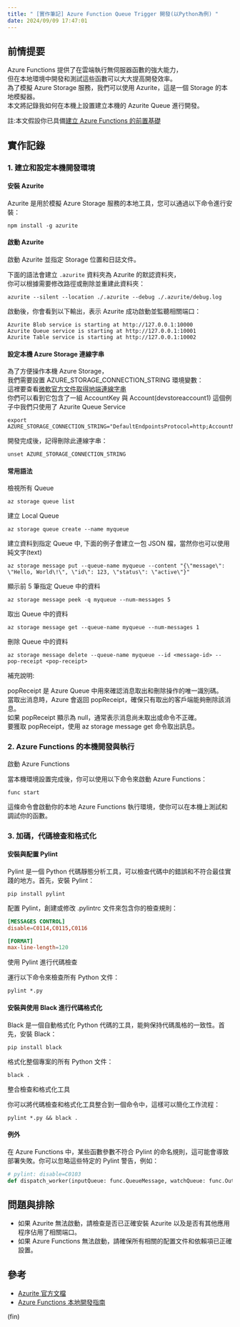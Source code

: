 ```yaml
---
title: " [實作筆記] Azure Function Queue Trigger 開發(以Python為例) "
date: 2024/09/09 17:47:01
---
```


## 前情提要

Azure Functions 提供了在雲端執行無伺服器函數的強大能力，  
但在本地環境中開發和測試這些函數可以大大提高開發效率。  
為了模擬 Azure Storage 服務，我們可以使用 Azurite，這是一個 Storage 的本地模擬器。  
本文將記錄我如何在本機上設置建立本機的 Azurite Queue 進行開發。

註:本文假設你已具備[建立 Azure Functions 的前置基礎](https://learn.microsoft.com/en-us/azure/azure-functions/create-first-function-azure-developer-cli?pivots=programming-language-python&tabs=linux%2Cget%2Cbash%2Cpowershell)

## 實作記錄

### 1. 建立和設定本機開發環境

#### 安裝 Azurite

Azurite 是用於模擬 Azure Storage 服務的本地工具，您可以通過以下命令進行安裝：

```terminal
npm install -g azurite
```

#### 啟動 Azurite

啟動 Azurite 並指定 Storage 位置和日誌文件。

下面的語法會建立 `.azurite` 資料夾為 Azurite 的默認資料夾，  
你可以根據需要修改路徑或刪除並重建此資料夾：

```terminal
azurite --silent --location ./.azurite --debug ./.azurite/debug.log
```

啟動後，你會看到以下輸出，表示 Azurite 成功啟動並監聽相關端口：

```terminal
Azurite Blob service is starting at http://127.0.0.1:10000
Azurite Queue service is starting at http://127.0.0.1:10001
Azurite Table service is starting at http://127.0.0.1:10002
```

#### 設定本機 Azure Storage 連線字串

為了方便操作本機 Azure Storage，  
我們需要設置 AZURE_STORAGE_CONNECTION_STRING 環境變數：  
這裡要查看[微軟官方文件取得地端連線字串](https://learn.microsoft.com/en-us/azure/storage/common/storage-use-azurite?tabs=visual-studio%2Cblob-storage#connect-to-azurite-with-sdks-and-tools)  
你們可以看到它包含了一組 AccountKey 與 Account(devstoreaccount1)
這個例子中我們只使用了 Azurite Queue Service  

```terminal
export AZURE_STORAGE_CONNECTION_STRING="DefaultEndpointsProtocol=http;AccountName=devstoreaccount1;AccountKey=Eby8vdM02xNOcqFlqUwJPLlmEtlCDXJ1OUzFT50uSRZ6IFsuFq2UVErCz4I6tq/K1SZFPTOtr/KBHBeksoGMGw==;QueueEndpoint=http://127.0.0.1:10001/devstoreaccount1;"
```

開發完成後，記得刪除此連線字串：

```terminal
unset AZURE_STORAGE_CONNECTION_STRING
```

#### 常用語法

檢視所有 Queue

```terminal
az storage queue list
```

建立 Local Queue

```terminal
az storage queue create --name myqueue
```

建立資料到指定 Queue 中, 下面的例子會建立一包 JSON 檔，當然你也可以使用純文字(text)

```terminal
az storage message put --queue-name myqueue --content "{\"message\": \"Hello, World\!\", \"id\": 123, \"status\": \"active\"}"
```

顯示前 5 筆指定 Queue 中的資料

```terminal
az storage message peek -q myqueue --num-messages 5
```

取出 Queue 中的資料

```terminal
az storage message get --queue-name myqueue --num-messages 1
```

刪除 Queue 中的資料

```terminal
az storage message delete --queue-name myqueue --id <message-id> --pop-receipt <pop-receipt>
```

補充說明:

popReceipt 是 Azure Queue 中用來確認消息取出和刪除操作的唯一識別碼。  
當取出消息時，Azure 會返回 popReceipt，確保只有取出的客戶端能夠刪除該消息。  
如果 popReceipt 顯示為 null，通常表示消息尚未取出或命令不正確。  
要獲取 popReceipt，使用 az storage message get 命令取出訊息。

### 2. Azure Functions 的本機開發與執行

啟動 Azure Functions

當本機環境設置完成後，你可以使用以下命令來啟動 Azure Functions：

```terminal
func start
```

這條命令會啟動你的本地 Azure Functions 執行環境，使你可以在本機上測試和調試你的函數。

### 3. 加碼，代碼檢查和格式化

#### 安裝與配置 Pylint

Pylint 是一個 Python 代碼靜態分析工具，可以檢查代碼中的錯誤和不符合最佳實踐的地方。首先，安裝 Pylint：

```terminal
pip install pylint
```

配置 Pylint，創建或修改 .pylintrc 文件來包含你的檢查規則：

```conf
[MESSAGES CONTROL]
disable=C0114,C0115,C0116

[FORMAT]
max-line-length=120
```

使用 Pylint 進行代碼檢查

運行以下命令來檢查所有 Python 文件：

```terminal
pylint *.py
```

#### 安裝與使用 Black 進行代碼格式化

Black 是一個自動格式化 Python 代碼的工具，能夠保持代碼風格的一致性。首先，安裝 Black：

```terminal
pip install black
```

格式化整個專案的所有 Python 文件：

```terminal
black .
```

整合檢查和格式化工具

你可以將代碼檢查和格式化工具整合到一個命令中，這樣可以簡化工作流程：

```terminal
pylint *.py && black .
```

#### 例外

在 Azure Functions 中，某些函數參數不符合 Pylint 的命名規則，這可能會導致部署失敗。你可以忽略這些特定的 Pylint 警告，例如：

```python
# pylint: disable=C0103
def dispatch_worker(inputQueue: func.QueueMessage, watchQueue: func.Out[str]):
```

## 問題與排除

- 如果 Azurite 無法啟動，請檢查是否已正確安裝 Azurite 以及是否有其他應用程序佔用了相關端口。
- 如果 Azure Functions 無法啟動，請確保所有相關的配置文件和依賴項已正確設置。

## 參考

- [Azurite 官方文檔](https://github.com/Azure/Azurite)
- [Azure Functions 本地開發指南](https://learn.microsoft.com/en-us/azure/azure-functions/functions-run-local?tabs=macos%2Cisolated-process%2Cnode-v4%2Cpython-v2%2Chttp-trigger%2Ccontainer-apps&pivots=programming-language-python)

(fin)
